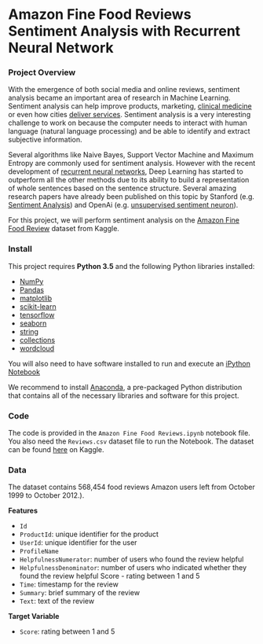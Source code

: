 # Amazon Fine Food Reviews Sentiment Analysis with Recurrent Neural Network


### Project Overview

With the emergence of both social media and online reviews, sentiment analysis became an important area of research in Machine Learning. Sentiment analysis can help improve products, marketing, [clinical medicine](https://www.ncbi.nlm.nih.gov/pubmed/25982909) or even how cities  [deliver services](http://thegovlab.org/smart-cities-smart-citizens/). Sentiment analysis is a very interesting challenge to work on because the computer needs to interact with human language (natural language processing) and be able to identify and extract subjective information.

Several algorithms like Naive Bayes, Support Vector Machine and Maximum Entropy are commonly used for sentiment analysis. However with the recent development of [recurrent neural networks](http://karpathy.github.io/2015/05/21/rnn-effectiveness/), Deep Learning has started to outperform all the other methods due to its ability to build a representation of whole sentences based on the sentence structure. Several amazing research papers have already been published on this topic by Stanford (e.g. [Sentiment Analysis](https://nlp.stanford.edu/sentiment/])) and OpenAi (e.g. [unsupervised sentiment neuron](https://blog.openai.com/unsupervised-sentiment-neuron/#sentimentneuron])).

For this project, we will perform sentiment analysis on the [Amazon Fine Food Review](https://www.kaggle.com/snap/amazon-fine-food-reviews) dataset from Kaggle.

### Install

This project requires **Python 3.5** and the following Python libraries installed:

- [NumPy](http://www.numpy.org/)
- [Pandas](http://pandas.pydata.org)
- [matplotlib](http://matplotlib.org/)
- [scikit-learn](http://scikit-learn.org/stable/)
- [tensorflow](https://www.tensorflow.org/)
- [seaborn](https://seaborn.pydata.org/)
- [string](https://docs.python.org/3.5/library/string.html)
- [collections](https://docs.python.org/3.3/library/collections.html)
- [wordcloud](https://github.com/amueller/word_cloud)

You will also need to have software installed to run and execute an [iPython Notebook](http://ipython.org/notebook.html)

We recommend to install [Anaconda](https://www.continuum.io/downloads), a pre-packaged Python distribution that contains all of the necessary libraries and software for this project.

### Code

The code is provided in the `Amazon Fine Food Reviews.ipynb` notebook file. You also need the `Reviews.csv` dataset file to run the Notebook. The dataset can be found [here](https://www.kaggle.com/snap/amazon-fine-food-reviews) on Kaggle.


### Data

The dataset contains 568,454 food reviews Amazon users left from October 1999 to October 2012.).

**Features**
- `Id`
- `ProductId`: unique identifier for the product
- `UserId`: unique identifier for the user
- `ProfileName`
- `HelpfulnessNumerator`: number of users who found the review helpful
- `HelpfulnessDenominator`: number of users who indicated whether they found the review helpful
Score - rating between 1 and 5
- `Time`: timestamp for the review
- `Summary`: brief summary of the review
- `Text`: text of the review

**Target Variable**
- `Score`: rating between 1 and 5
